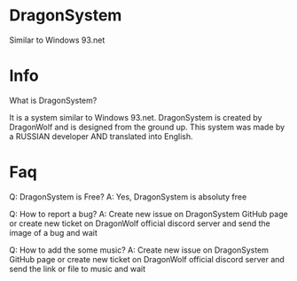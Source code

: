 # DragonSystem
Similar to Windows 93.net

# Info
What is DragonSystem?

It is a system similar to Windows 93.net. DragonSystem is created by DragonWolf and is designed from the ground up.
This system was made by a RUSSIAN developer AND translated into English.

# Faq
Q: DragonSystem is Free? 
A: Yes, DragonSystem is absoluty free

Q: How to report a bug?
A: Create new issue on DragonSystem GitHub page or create new ticket on DragonWolf official discord server and send the image of a bug and wait

Q: How to add the some music?
A: Create new issue on DragonSystem GitHub page or create new ticket on DragonWolf official discord server and send the link or file to music and wait
